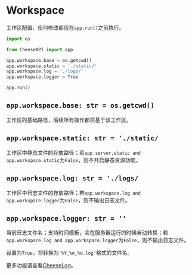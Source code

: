 # **Workspace**

工作区配置，任何修改都应在`app.run()`之前执行。

```python
import os

from CheeseAPI import app

app.workspace.base = os.getcwd()
app.workspace.static = './static/'
app.workspace.log = './logs/'
app.workspace.logger = True

app.run()
```

## **`app.workspace.base: str = os.getcwd()`**

工作区的基础路径，后续所有操作都将基于该工作区。

## **`app.workspace.static: str = './static/`**

工作区中静态文件的存放路径；若`app.server.static and app.workspace.static`为`False`，则不开启静态资源功能。

## **`app.workspace.log: str = './logs/`**

工作区中日志文件的存放路径；若`app.workspace.log and app.workspace.logger`为`False`，则不输出日志文件。

## **`app.workspace.logger: str = ''`**

当前日志文件名；支持时间模板，会在服务器运行的时候自动转换；若`app.workspace.log and app.workspace.logger`为`False`，则不输出日志文件。

设置为`True`，将转换为`'%Y_%m_%d.log'`格式的文件名。

更多功能请查看[CheeseLog](https://github.com/CheeseUnknown/CheeseLog)。
